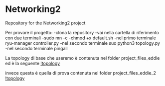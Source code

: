 # Networking2
Repository for the Networking2 project

Per provare il progetto:
-clona la repository
-vai nella cartella di riferimento con due terminali
-sudo mn -c
-chmod +x default.sh
-nel primo terminale ryu-manager controller.py
-nel secondo terminale suo python3 topology.py
-nel secondo terminale pingall

La topology di base che useremo è contenuta nel folder project_files_eddie ed è la seguente
[!topology](project1.jpg)


invece questa è quella di prova contenuta nel folder project_files_eddie_2
[!topology](project2.jpg)
